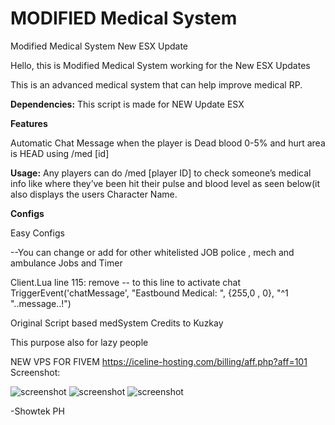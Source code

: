 # MODIFIED Medical System
Modified Medical System New ESX Update



Hello, this is Modified Medical System working for the New ESX Updates

This is an advanced medical system that can help improve medical RP.

**Dependencies:**
This script is made for NEW Update ESX 

**Features**

Automatic Chat Message when the player is Dead blood 0-5% and hurt area is HEAD using /med [id]

**Usage:**
Any players can do /med [player ID] to check someone’s medical info like where they’ve been hit
their pulse and blood level as seen below(it also displays the users Character Name.

**Configs**

Easy Configs

--You can change or add for other whitelisted JOB police , mech and ambulance 
Jobs and Timer

Client.Lua line 115: remove -- to this line to activate chat 
 TriggerEvent('chatMessage', "Eastbound Medical: ", {255,0 , 0}, "^1 "..message..!")

Original Script based medSystem
Credits to Kuzkay

This purpose also for lazy people

NEW VPS FOR FIVEM
https://iceline-hosting.com/billing/aff.php?aff=101
Screenshot: 

![screenshot](https://i.imgur.com/zlmlGsp.jpg)
![screenshot](https://i.imgur.com/qwa7kgq.jpg)
![screenshot](https://i.imgur.com/oYyMTwG.jpg)


-Showtek PH
